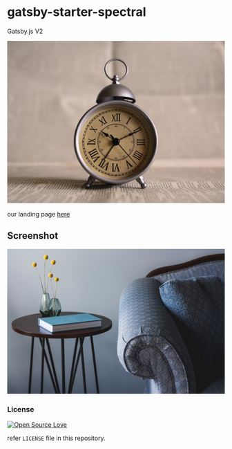 # gatsby-starter-spectral

Gatsby.js V2

![Screenshot](./src/assets/img/time.jpg)

our landing page [here](https://salon-sassy.netlify.com/)

## Screenshot

![Screenshot](./src/assets/img/banner.jpg)

### License

[![Open Source Love](https://badges.frapsoft.com/os/mit/mit.svg?v=102)](LICENSE)

refer `LICENSE` file in this repository.

